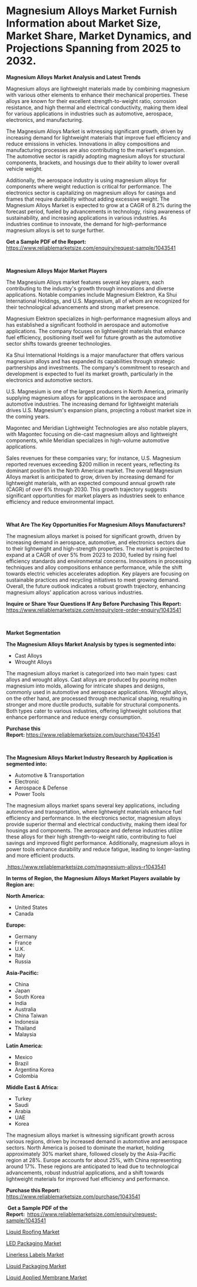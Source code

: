 <p><h1>Magnesium Alloys Market Furnish Information about Market Size, Market Share, Market Dynamics, and Projections Spanning from 2025 to 2032.</h1></p><p><strong>Magnesium Alloys Market Analysis and Latest Trends</strong></p>
<p><p>Magnesium alloys are lightweight materials made by combining magnesium with various other elements to enhance their mechanical properties. These alloys are known for their excellent strength-to-weight ratio, corrosion resistance, and high thermal and electrical conductivity, making them ideal for various applications in industries such as automotive, aerospace, electronics, and manufacturing.</p><p>The Magnesium Alloys Market is witnessing significant growth, driven by increasing demand for lightweight materials that improve fuel efficiency and reduce emissions in vehicles. Innovations in alloy compositions and manufacturing processes are also contributing to the market's expansion. The automotive sector is rapidly adopting magnesium alloys for structural components, brackets, and housings due to their ability to lower overall vehicle weight.</p><p>Additionally, the aerospace industry is using magnesium alloys for components where weight reduction is critical for performance. The electronics sector is capitalizing on magnesium alloys for casings and frames that require durability without adding excessive weight. The Magnesium Alloys Market is expected to grow at a CAGR of 8.2% during the forecast period, fueled by advancements in technology, rising awareness of sustainability, and increasing applications in various industries. As industries continue to innovate, the demand for high-performance magnesium alloys is set to surge further.</p></p>
<p><strong>Get a Sample PDF of the Report:&nbsp;</strong> <a href="https://www.reliablemarketsize.com/enquiry/request-sample/1043541?utm_campaign=1991&utm_medium=2&utm_source=Github&utm_content=ia&utm_term=02042025&utm_id=magnesium-alloys">https://www.reliablemarketsize.com/enquiry/request-sample/1043541</a></p>
<p>&nbsp;</p>
<p><strong>Magnesium Alloys Major Market Players</strong></p>
<p><p>The Magnesium Alloys market features several key players, each contributing to the industry's growth through innovations and diverse applications. Notable companies include Magnesium Elektron, Ka Shui International Holdings, and U.S. Magnesium, all of whom are recognized for their technological advancements and strong market presence.</p><p>Magnesium Elektron specializes in high-performance magnesium alloys and has established a significant foothold in aerospace and automotive applications. The company focuses on lightweight materials that enhance fuel efficiency, positioning itself well for future growth as the automotive sector shifts towards greener technologies. </p><p>Ka Shui International Holdings is a major manufacturer that offers various magnesium alloys and has expanded its capabilities through strategic partnerships and investments. The company's commitment to research and development is expected to fuel its market growth, particularly in the electronics and automotive sectors.</p><p>U.S. Magnesium is one of the largest producers in North America, primarily supplying magnesium alloys for applications in the aerospace and automotive industries. The increasing demand for lightweight materials drives U.S. Magnesium's expansion plans, projecting a robust market size in the coming years.</p><p>Magontec and Meridian Lightweight Technologies are also notable players, with Magontec focusing on die-cast magnesium alloys and lightweight components, while Meridian specializes in high-volume automotive applications. </p><p>Sales revenues for these companies vary; for instance, U.S. Magnesium reported revenues exceeding $200 million in recent years, reflecting its dominant position in the North American market. The overall Magnesium Alloys market is anticipated to grow, driven by increasing demand for lightweight materials, with an expected compound annual growth rate (CAGR) of over 6% through 2030. This growth trajectory suggests significant opportunities for market players as industries seek to enhance efficiency and reduce environmental impact.</p></p>
<p>&nbsp;</p>
<p><strong>What Are The Key Opportunities For Magnesium Alloys Manufacturers?</strong></p>
<p><p>The magnesium alloys market is poised for significant growth, driven by increasing demand in aerospace, automotive, and electronics sectors due to their lightweight and high-strength properties. The market is projected to expand at a CAGR of over 5% from 2023 to 2030, fueled by rising fuel efficiency standards and environmental concerns. Innovations in processing techniques and alloy compositions enhance performance, while the shift towards electric vehicles accelerates adoption. Key players are focusing on sustainable practices and recycling initiatives to meet growing demand. Overall, the future outlook indicates a robust growth trajectory, enhancing magnesium alloys' application across various industries.</p></p>
<p><strong>Inquire or Share Your Questions If Any Before Purchasing This Report:</strong> <a href="https://www.reliablemarketsize.com/enquiry/pre-order-enquiry/1043541?utm_campaign=1991&utm_medium=2&utm_source=Github&utm_content=ia&utm_term=02042025&utm_id=magnesium-alloys">https://www.reliablemarketsize.com/enquiry/pre-order-enquiry/1043541</a></p>
<p>&nbsp;</p>
<p><strong>Market Segmentation</strong></p>
<p><strong>The Magnesium Alloys Market Analysis by types is segmented into:</strong></p>
<p><ul><li>Cast Alloys</li><li>Wrought Alloys</li></ul></p>
<p><p>The magnesium alloys market is categorized into two main types: cast alloys and wrought alloys. Cast alloys are produced by pouring molten magnesium into molds, allowing for intricate shapes and designs, commonly used in automotive and aerospace applications. Wrought alloys, on the other hand, are processed through mechanical shaping, resulting in stronger and more ductile products, suitable for structural components. Both types cater to various industries, offering lightweight solutions that enhance performance and reduce energy consumption.</p></p>
<p><strong>Purchase this Report:&nbsp;</strong><a href="https://www.reliablemarketsize.com/purchase/1043541?utm_campaign=1991&utm_medium=2&utm_source=Github&utm_content=ia&utm_term=02042025&utm_id=magnesium-alloys">https://www.reliablemarketsize.com/purchase/1043541</a></p>
<p>&nbsp;</p>
<p><strong>The Magnesium Alloys Market Industry Research by Application is segmented into:</strong></p>
<p><ul><li>Automotive & Transportation</li><li>Electronic</li><li>Aerospace & Defense</li><li>Power Tools</li></ul></p>
<p><p>The magnesium alloys market spans several key applications, including automotive and transportation, where lightweight materials enhance fuel efficiency and performance. In the electronics sector, magnesium alloys provide superior thermal and electrical conductivity, making them ideal for housings and components. The aerospace and defense industries utilize these alloys for their high strength-to-weight ratio, contributing to fuel savings and improved flight performance. Additionally, magnesium alloys in power tools enhance durability and reduce fatigue, leading to longer-lasting and more efficient products.</p></p>
<p><a href="https://www.reliablemarketsize.com/magnesium-alloys-r1043541?utm_campaign=1991&utm_medium=2&utm_source=Github&utm_content=ia&utm_term=02042025&utm_id=magnesium-alloys">&nbsp;https://www.reliablemarketsize.com/magnesium-alloys-r1043541</a></p>
<p><strong>In terms of Region, the Magnesium Alloys Market Players available by Region are:</strong></p>
<p>
    <p> <strong> North America: </strong>
        <ul>
            <li>United States</li>
            <li>Canada</li>
        </ul>
        </p> 
    <p> <strong> Europe: </strong>
        <ul>
            <li>Germany</li>
            <li>France</li>
            <li>U.K.</li>
            <li>Italy</li>
            <li>Russia</li>
        </ul>
        </p> 
    <p> <strong> Asia-Pacific: </strong>
        <ul>
            <li>China</li>
            <li>Japan</li>
            <li>South Korea</li>
            <li>India</li>
            <li>Australia</li>
            <li>China Taiwan</li>
            <li>Indonesia</li>
            <li>Thailand</li>
            <li>Malaysia</li>
        </ul>
        </p> 
    <p> <strong> Latin America: </strong>
        <ul>
            <li>Mexico</li>
            <li>Brazil</li>
            <li>Argentina Korea</li>
            <li>Colombia</li>
        </ul>
        </p> 
    <p> <strong> Middle East & Africa: </strong>
        <ul>
            <li>Turkey</li>
            <li>Saudi</li>
            <li>Arabia</li>
            <li>UAE</li>
            <li>Korea</li>
        </ul>
    </p>
    </p>
<p><p>The magnesium alloys market is witnessing significant growth across various regions, driven by increased demand in automotive and aerospace sectors. North America is poised to dominate the market, holding approximately 30% market share, followed closely by the Asia-Pacific region at 28%. Europe accounts for about 25%, with China representing around 17%. These regions are anticipated to lead due to technological advancements, robust industrial applications, and a shift towards lightweight materials for improved fuel efficiency and performance.</p></p>
<p><strong>Purchase this Report: </strong><a href="https://www.reliablemarketsize.com/purchase/1043541?utm_campaign=1991&utm_medium=2&utm_source=Github&utm_content=ia&utm_term=02042025&utm_id=magnesium-alloys">https://www.reliablemarketsize.com/purchase/1043541</a></p>
<p>&nbsp;<strong>Get a Sample PDF of the Report:&nbsp;&nbsp;</strong><a href="https://www.reliablemarketsize.com/enquiry/request-sample/1043541?utm_campaign=1991&utm_medium=2&utm_source=Github&utm_content=ia&utm_term=02042025&utm_id=magnesium-alloys">https://www.reliablemarketsize.com/enquiry/request-sample/1043541</a></p>
<p><strong></strong></p>
<p><p><a href="https://github.com/fallalenoswG/Market-Research-Report-List-1/blob/main/liquid-roofing-market.md?utm_campaign=1991&utm_medium=2&utm_source=Github&utm_content=ia&utm_term=02042025&utm_id=magnesium-alloys">Liquid Roofing Market</a></p><p><a href="https://github.com/alawnhvicay/Market-Research-Report-List-1/blob/main/led-packaging-market.md?utm_campaign=1991&utm_medium=2&utm_source=Github&utm_content=ia&utm_term=02042025&utm_id=magnesium-alloys">LED Packaging Market</a></p><p><a href="https://github.com/wraggfomath/Market-Research-Report-List-1/blob/main/linerless-labels-market.md?utm_campaign=1991&utm_medium=2&utm_source=Github&utm_content=ia&utm_term=02042025&utm_id=magnesium-alloys">Linerless Labels Market</a></p><p><a href="https://github.com/gfellcincot4/Market-Research-Report-List-1/blob/main/liquid-packaging-market.md?utm_campaign=1991&utm_medium=2&utm_source=Github&utm_content=ia&utm_term=02042025&utm_id=magnesium-alloys">Liquid Packaging Market</a></p><p><a href="https://github.com/countpapajwp/Market-Research-Report-List-1/blob/main/liquid-applied-membrane-market.md?utm_campaign=1991&utm_medium=2&utm_source=Github&utm_content=ia&utm_term=02042025&utm_id=magnesium-alloys">Liquid Applied Membrane Market</a></p></p>